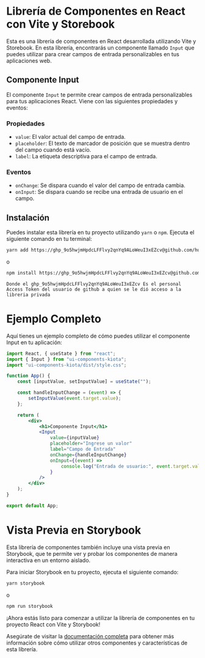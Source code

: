 # Librería de Componentes en React con Vite y Storebook

Esta es una librería de componentes en React desarrollada utilizando Vite y Storebook. En esta librería, encontrarás un componente llamado `Input` que puedes utilizar para crear campos de entrada personalizables en tus aplicaciones web.

## Componente Input

El componente `Input` te permite crear campos de entrada personalizables para tus aplicaciones React. Viene con las siguientes propiedades y eventos:

### Propiedades

- `value`: El valor actual del campo de entrada.
- `placeholder`: El texto de marcador de posición que se muestra dentro del campo cuando está vacío.
- `label`: La etiqueta descriptiva para el campo de entrada.

### Eventos

- `onChange`: Se dispara cuando el valor del campo de entrada cambia.
- `onInput`: Se dispara cuando se recibe una entrada de usuario en el campo.

## Instalación

Puedes instalar esta librería en tu proyecto utilizando `yarn` o `npm`. Ejecuta el siguiente comando en tu terminal:

```bash
yarn add https://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@github.com/humbertoandueza/ui-react-library-test
```

o

```bash
npm install https://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@github.com/humbertoandueza/ui-react-library-test
```

```
Donde el 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 Es el personal Access Token del usuario de github a quien se le dió acceso a la libreria privada
```

# Ejemplo Completo

Aquí tienes un ejemplo completo de cómo puedes utilizar el componente Input en tu aplicación:

```jsx
import React, { useState } from "react";
import { Input } from "ui-components-kiota";
import "ui-components-kiota/dist/style.css";

function App() {
	const [inputValue, setInputValue] = useState("");

	const handleInputChange = (event) => {
		setInputValue(event.target.value);
	};

	return (
		<div>
			<h1>Componente Input</h1>
			<Input
				value={inputValue}
				placeholder="Ingrese un valor"
				label="Campo de Entrada"
				onChange={handleInputChange}
				onInput={(event) =>
					console.log("Entrada de usuario:", event.target.value)
				}
			/>
		</div>
	);
}

export default App;
```

# Vista Previa en Storybook

Esta librería de componentes también incluye una vista previa en Storybook, que te permite ver y probar los componentes de manera interactiva en un entorno aislado.

Para iniciar Storybook en tu proyecto, ejecuta el siguiente comando:

```bash
yarn storybook
```

o

```bash
npm run storybook
```

¡Ahora estás listo para comenzar a utilizar la librería de componentes en tu proyecto React con Vite y Storybook!

Asegúrate de visitar la [documentación completa](https://docs-storybook-ui.netlify.app) para obtener más información sobre cómo utilizar otros componentes y características de esta librería.
